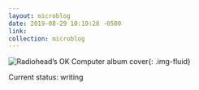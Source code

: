 ```yaml
---
layout: microblog
date: 2019-08-29 10:10:28 -0500
link: 
collection: microblog
---
```

![Radiohead’s OK Computer album cover ](https://brianlundin.com/images/microblog/2019-08-29_10-09-44.jpeg){: .img-fluid}

Current status: writing
